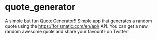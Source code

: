 # quote_generator
A simple but fun Quote Generator!! 
Simple app that generates a random quote using the https://forismatic.com/en/api/ API.
You can get a new random awesome quote and share your favourite on Twitter!
